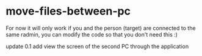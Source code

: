 # move-files-between-pc
For now it will only work if you and the person (target) are connected to the same radmin, you can modify the code so that you don't need this :)


update 0.1 
add view the screen of the second PC through the application
